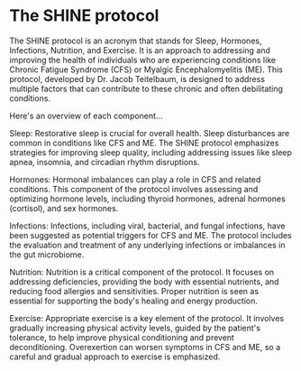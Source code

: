 # The SHINE protocol 

The SHINE protocol is an acronym that stands for Sleep, Hormones, Infections, Nutrition, and Exercise. It is an approach to addressing and improving the health of individuals who are experiencing conditions like Chronic Fatigue Syndrome (CFS) or Myalgic Encephalomyelitis (ME). This protocol, developed by Dr. Jacob Teitelbaum, is designed to address multiple factors that can contribute to these chronic and often debilitating conditions. 

Here's an overview of each component…

Sleep: Restorative sleep is crucial for overall health. Sleep disturbances are common in conditions like CFS and ME. The SHINE protocol emphasizes strategies for improving sleep quality, including addressing issues like sleep apnea, insomnia, and circadian rhythm disruptions.

Hormones: Hormonal imbalances can play a role in CFS and related conditions. This component of the protocol involves assessing and optimizing hormone levels, including thyroid hormones, adrenal hormones (cortisol), and sex hormones.

Infections: Infections, including viral, bacterial, and fungal infections, have been suggested as potential triggers for CFS and ME. The protocol includes the evaluation and treatment of any underlying infections or imbalances in the gut microbiome.

Nutrition: Nutrition is a critical component of the protocol. It focuses on addressing deficiencies, providing the body with essential nutrients, and reducing food allergies and sensitivities. Proper nutrition is seen as essential for supporting the body's healing and energy production.

Exercise: Appropriate exercise is a key element of the protocol. It involves gradually increasing physical activity levels, guided by the patient's tolerance, to help improve physical conditioning and prevent deconditioning. Overexertion can worsen symptoms in CFS and ME, so a careful and gradual approach to exercise is emphasized.
